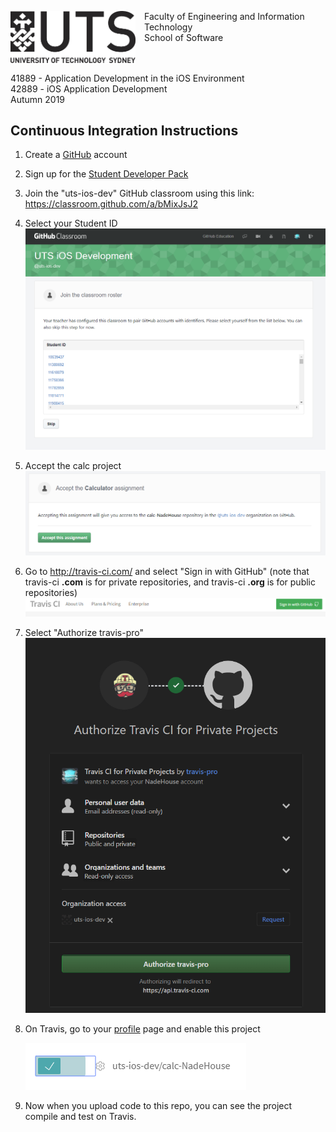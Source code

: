 <img src="UTS-Logo.png" alt="University of Technology Sydney" width="200" style="float: left; padding: 0 1em 1em 0;"/><p>Faculty of Engineering and Information Technology<br/>School of Software</p>

<p style="clear:left">41889 - Application Development in the iOS Environment<br/>42889 - iOS Application Development<br/>Autumn 2019</p>

## Continuous Integration Instructions

1. Create a [GitHub](https://github.com/) account
2. Sign up for the [Student Developer Pack](https://education.github.com/pack)
3. Join the "uts-ios-dev" GitHub classroom using this link:
   https://classroom.github.com/a/bMixJsJ2
4. Select your Student ID
    ![Select ID](class_room_roster.PNG)
5. Accept the calc project
    ![Accept](accept_assignment.PNG)
6. Go to http://travis-ci.com/ and select "Sign in with GitHub" (note that travis-ci **.com** is for private repositories, and travis-ci **.org** is for public repositories)
    ![Signin](travis_signin.PNG)
7. Select "Authorize travis-pro"
    ![Auth](travis_auth.PNG)
8. On Travis, go to your [profile](https://travis-ci.com/profile) page and enable this project

   ![ravis-enable-rep](travis_on.PNG)
9. Now when you upload code to this repo, you can see the project compile and test on Travis.
